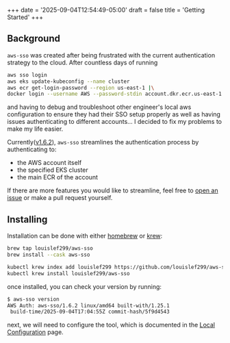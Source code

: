 +++
date = '2025-09-04T12:54:49-05:00'
draft = false
title = 'Getting Started'
+++

## Background

`aws-sso` was created after being frustrated with the current authentication
strategy to the cloud. After countless days of running

```bash
aws sso login
aws eks update-kubeconfig --name cluster
aws ecr get-login-password --region us-east-1 |\
docker login --username AWS --password-stdin account.dkr.ecr.us-east-1.amazonaws.com
```

and having to debug and troubleshoot other engineer's local aws configuration to
ensure they had their SSO setup properly as well as having issues authenticating
to different accounts... I decided to fix my problems to make my life easier.

Currently([v1.6.2][]), `aws-sso` streamlines the authentication process by
authenticating to:

- the AWS account itself
- the specified EKS cluster
- the main ECR of the account

If there are more features you would like to streamline, feel free to [open an
issue][] or make a pull request yourself.

## Installing

Installation can be done with either [homebrew][] or [krew][]:

```bash
brew tap louislef299/aws-sso
brew install --cask aws-sso

kubectl krew index add louislef299 https://github.com/louislef299/aws-sso.git
kubectl krew install louislef299/aws-sso
```

once installed, you can check your version by running:

```bash
$ aws-sso version
AWS Auth: aws-sso/1.6.2 linux/amd64 built-with/1.25.1
 build-time/2025-09-04T17:04:55Z commit-hash/5f9d4543
```

next, we will need to configure the tool, which is documented in the [Local
Configuration][] page.

[v1.6.2]: https://github.com/louislef299/aws-sso/releases/tag/v1.6.2
[krew]: https://krew.sigs.k8s.io/
[homebrew]: https://brew.sh/
[Local Configuration]: /config
[open an issue]: https://github.com/louislef299/aws-sso/issues/new
